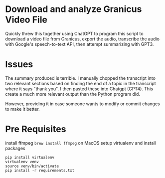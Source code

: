 # Download and analyze Granicus Video File
Quickly threw this together using ChatGPT to program this script to download a video file from Granicus, export the audio, transcribe the audio with Google's speech-to-text API, then attempt summarizing with GPT3.

# Issues
The summary produced is terrible. I manually chopped the transcript into two relevant sections based on finding the end of a topic in the transcript where it says "thank you". I then pasted these into Chatgpt (GPT4). This create a much more relevant output than the Python program did.

However, providing it in case someone wants to modify or commit changes to make it better.

# Pre Requisites
install ffmpeg
```brew install ffmpeg``` on MacOS
setup virtualenv and install packages
```
pip install virtualenv
virtualenv venv
source venv/bin/activate
pip install -r requirements.txt
```

